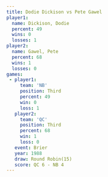 ```yaml
---
title: Dodie Dickison vs Pete Gawel
player1:               
  name: Dickison, Dodie
  percent: 49          
  wins: 0              
  losses: 1            
player2:               
  name: Gawel, Pete    
  percent: 68          
  wins: 1              
  losses: 0            
games:
 - player1:         
     team: 'NB'     
     position: Third
     percent: 49    
     win: 0         
     loss: 1        
   player2:         
     team: 'QC'     
     position: Third
     percent: 68    
     win: 1         
     loss: 0        
   event: Brier         
   year: 1988           
   draw: Round Robin(15)
   score: QC 6 - NB 4   
---
```


